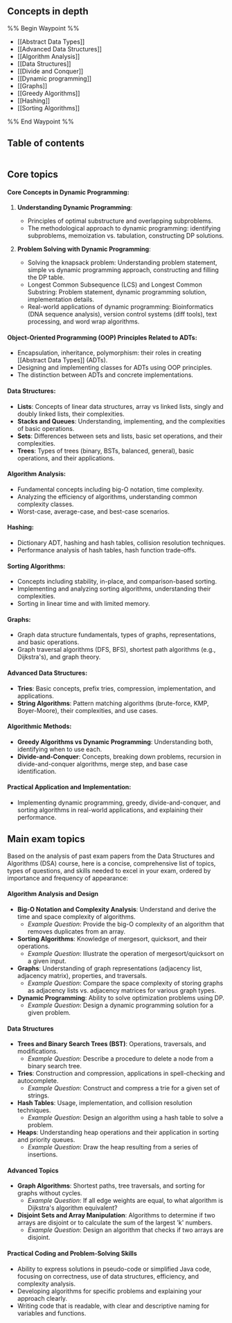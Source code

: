 ## Concepts in depth
%% Begin Waypoint %%
- [[Abstract Data Types]]
- [[Advanced Data Structures]]
- [[Algorithm Analysis]]
- [[Data Structures]]
- [[Divide and Conquer]]
- [[Dynamic programming]]
- [[Graphs]]
- [[Greedy Algorithms]]
- [[Hashing]]
- [[Sorting Algorithms]]

%% End Waypoint %%
## Table of contents
```table-of-contents
```
## Core topics
#### Core Concepts in Dynamic Programming:
1. **Understanding Dynamic Programming**:
   - Principles of optimal substructure and overlapping subproblems.
   - The methodological approach to dynamic programming: identifying subproblems, memoization vs. tabulation, constructing DP solutions.

2. **Problem Solving with Dynamic Programming**:
   - Solving the knapsack problem: Understanding problem statement, simple vs dynamic programming approach, constructing and filling the DP table.
   - Longest Common Subsequence (LCS) and Longest Common Substring: Problem statement, dynamic programming solution, implementation details.
   - Real-world applications of dynamic programming: Bioinformatics (DNA sequence analysis), version control systems (diff tools), text processing, and word wrap algorithms.

#### Object-Oriented Programming (OOP) Principles Related to ADTs:
- Encapsulation, inheritance, polymorphism: their roles in creating [[Abstract Data Types]] (ADTs).
- Designing and implementing classes for ADTs using OOP principles.
- The distinction between ADTs and concrete implementations.
#### Data Structures:
- **Lists**: Concepts of linear data structures, array vs linked lists, singly and doubly linked lists, their complexities.
- **Stacks and Queues**: Understanding, implementing, and the complexities of basic operations.
- **Sets**: Differences between sets and lists, basic set operations, and their complexities.
- **Trees**: Types of trees (binary, BSTs, balanced, general), basic operations, and their applications.
#### Algorithm Analysis:
- Fundamental concepts including big-O notation, time complexity.
- Analyzing the efficiency of algorithms, understanding common complexity classes.
- Worst-case, average-case, and best-case scenarios.
#### Hashing:
- Dictionary ADT, hashing and hash tables, collision resolution techniques.
- Performance analysis of hash tables, hash function trade-offs.
#### Sorting Algorithms:
- Concepts including stability, in-place, and comparison-based sorting.
- Implementing and analyzing sorting algorithms, understanding their complexities.
- Sorting in linear time and with limited memory.
#### Graphs:
- Graph data structure fundamentals, types of graphs, representations, and basic operations.
- Graph traversal algorithms (DFS, BFS), shortest path algorithms (e.g., Dijkstra's), and graph theory.
#### Advanced Data Structures:
- **Tries**: Basic concepts, prefix tries, compression, implementation, and applications.
- **String Algorithms**: Pattern matching algorithms (brute-force, KMP, Boyer-Moore), their complexities, and use cases.
#### Algorithmic Methods:
- **Greedy Algorithms vs Dynamic Programming**: Understanding both, identifying when to use each.
- **Divide-and-Conquer**: Concepts, breaking down problems, recursion in divide-and-conquer algorithms, merge step, and base case identification.
#### Practical Application and Implementation:
- Implementing dynamic programming, greedy, divide-and-conquer, and sorting algorithms in real-world applications, and explaining their performance.
## Main exam topics
Based on the analysis of past exam papers from the Data Structures and Algorithms (DSA) course, here is a concise, comprehensive list of topics, types of questions, and skills needed to excel in your exam, ordered by importance and frequency of appearance:
#### Algorithm Analysis and Design
- **Big-O Notation and Complexity Analysis**: Understand and derive the time and space complexity of algorithms.
    - *Example Question*: Provide the big-O complexity of an algorithm that removes duplicates from an array.
- **Sorting Algorithms**: Knowledge of mergesort, quicksort, and their operations.
    - *Example Question*: Illustrate the operation of mergesort/quicksort on a given input.
- **Graphs**: Understanding of graph representations (adjacency list, adjacency matrix), properties, and traversals.
    - *Example Question*: Compare the space complexity of storing graphs as adjacency lists vs. adjacency matrices for various graph types.
- **Dynamic Programming**: Ability to solve optimization problems using DP.
    - *Example Question*: Design a dynamic programming solution for a given problem.
#### Data Structures
- **Trees and Binary Search Trees (BST)**: Operations, traversals, and modifications.
    - *Example Question*: Describe a procedure to delete a node from a binary search tree.
- **Tries**: Construction and compression, applications in spell-checking and autocomplete.
    - *Example Question*: Construct and compress a trie for a given set of strings.
- **Hash Tables**: Usage, implementation, and collision resolution techniques.
    - *Example Question*: Design an algorithm using a hash table to solve a problem.
- **Heaps**: Understanding heap operations and their application in sorting and priority queues.
    - *Example Question*: Draw the heap resulting from a series of insertions.
#### Advanced Topics
- **Graph Algorithms**: Shortest paths, tree traversals, and sorting for graphs without cycles.
    - *Example Question*: If all edge weights are equal, to what algorithm is Dijkstra's algorithm equivalent?
- **Disjoint Sets and Array Manipulation**: Algorithms to determine if two arrays are disjoint or to calculate the sum of the largest 'k' numbers.
    - *Example Question*: Design an algorithm that checks if two arrays are disjoint.
#### Practical Coding and Problem-Solving Skills
- Ability to express solutions in pseudo-code or simplified Java code, focusing on correctness, use of data structures, efficiency, and complexity analysis.
- Developing algorithms for specific problems and explaining your approach clearly.
- Writing code that is readable, with clear and descriptive naming for variables and functions.